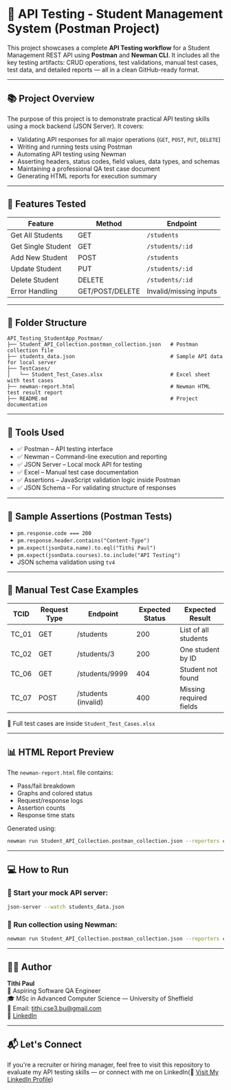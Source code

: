 # 🧪 API Testing - Student Management System (Postman Project)

This project showcases a complete **API Testing workflow** for a Student Management REST API using **Postman** and **Newman CLI**. It includes all the key testing artifacts: CRUD operations, test validations, manual test cases, test data, and detailed reports — all in a clean GitHub-ready format.

---

## 📚 Project Overview

The purpose of this project is to demonstrate practical API testing skills using a mock backend (JSON Server). It covers:

- Validating API responses for all major operations (`GET`, `POST`, `PUT`, `DELETE`)
- Writing and running tests using Postman
- Automating API testing using Newman
- Asserting headers, status codes, field values, data types, and schemas
- Maintaining a professional QA test case document
- Generating HTML reports for execution summary

---

## 🚀 Features Tested

| Feature        | Method | Endpoint                     |
|----------------|--------|------------------------------|
| Get All Students   | GET    | `/students`                    |
| Get Single Student | GET    | `/students/:id`                |
| Add New Student    | POST   | `/students`                    |
| Update Student     | PUT    | `/students/:id`                |
| Delete Student     | DELETE | `/students/:id`                |
| Error Handling     | GET/POST/DELETE | Invalid/missing inputs |

---

## 📁 Folder Structure

```
API_Testing_StudentApp_Postman/
├── Student_API_Collection.postman_collection.json   # Postman collection file
├── students_data.json                               # Sample API data for local server
├── TestCases/
│   └── Student_Test_Cases.xlsx                      # Excel sheet with test cases
├── newman-report.html                               # Newman HTML test result report
├── README.md                                        # Project documentation
```

---

## 🧰 Tools Used

- ✅ Postman – API testing interface
- ✅ Newman – Command-line execution and reporting
- ✅ JSON Server – Local mock API for testing
- ✅ Excel – Manual test case documentation
- ✅ Assertions – JavaScript validation logic inside Postman
- ✅ JSON Schema – For validating structure of responses

---

## 🧪 Sample Assertions (Postman Tests)

- `pm.response.code === 200`
- `pm.response.header.contains("Content-Type")`
- `pm.expect(jsonData.name).to.eql("Tithi Paul")`
- `pm.expect(jsonData.courses).to.include("API Testing")`
- JSON schema validation using `tv4`

---

## 📝 Manual Test Case Examples

| TCID   | Request Type | Endpoint              | Expected Status | Expected Result         |
|--------|--------------|-----------------------|------------------|--------------------------|
| TC_01  | GET          | /students             | 200              | List of all students     |
| TC_02  | GET          | /students/3           | 200              | One student by ID        |
| TC_06  | GET          | /students/9999        | 404              | Student not found        |
| TC_07  | POST         | /students (invalid)   | 400              | Missing required fields  |

📌 Full test cases are inside `Student_Test_Cases.xlsx`

---

## 📊 HTML Report Preview

The `newman-report.html` file contains:
- Pass/fail breakdown
- Graphs and colored status
- Request/response logs
- Assertion counts
- Response time stats

Generated using:
```bash
newman run Student_API_Collection.postman_collection.json --reporters cli,htmlextra --reporter-htmlextra-export newman-report.html
```

---

## 💻 How to Run

### 🔹 Start your mock API server:
```bash
json-server --watch students_data.json
```

### 🔹 Run collection using Newman:
```bash
newman run Student_API_Collection.postman_collection.json --reporters cli,htmlextra --reporter-htmlextra-export newman-report.html
```

---

## 👩‍💻 Author

**Tithi Paul**  
🧪 Aspiring Software QA Engineer  
🎓 MSc in Advanced Computer Science — University of Sheffield  
📧 Email: [tithi.cse3.bu@gmail.com](mailto:tithi.cse3.bu@gmail.com)  
🔗 [LinkedIn](https://www.linkedin.com/in/paultithi/)

---

## 📬 Let's Connect

If you're a recruiter or hiring manager, feel free to visit this repository to evaluate my API testing skills — or connect with me on LinkedIn(🔗 [Visit My LinkedIn Profile](https://www.linkedin.com/in/paultithi/))



